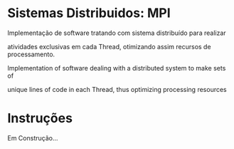 # Sistemas Distribuidos: MPI


Implementação de software tratando com sistema distribuído para realizar 

atividades exclusivas em cada Thread, otimizando assim recursos de processamento.


Implementation of software dealing with a distributed system to make sets of 

unique lines of code in each Thread, thus optimizing processing resources

# Instruções

Em Construção...